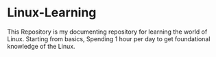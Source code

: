 <h1>Linux-Learning</h1>
This Repository is my documenting repository for learning the world of Linux. Starting from basics, Spending 1 hour per day to get foundational knowledge of the Linux.

<!-- ![Linux]("https://bloximages.newyork1.vip.townnews.com/redandblack.com/content/tncms/assets/v3/editorial/4/59/45940eb2-5403-11e9-a843-db0e4491cc90/5ca13d8453042.image.jpg?resize=400%2C267") -->

<div align = center><img src="https://bloximages.newyork1.vip.townnews.com/redandblack.com/content/tncms/assets/v3/editorial/4/59/45940eb2-5403-11e9-a843-db0e4491cc90/5ca13d8453042.image.jpg?resize=400%2C267" alt="" /></div>
